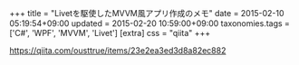 +++
title = "Livetを駆使したMVVM風アプリ作成のメモ"
date = 2015-02-10 05:19:54+09:00
updated = 2015-02-20 10:59:00+09:00
taxonomies.tags = ['C#', 'WPF', 'MVVM', 'Livet']
[extra]
css = "qiita"
+++

<https://qiita.com/ousttrue/items/23e2ea3ed3d8a82ec882>

